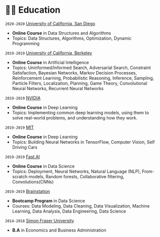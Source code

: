 # 👨‍🎓 Education

`2020-2020` [University of California, San Diego](https://digitallearning.ucsd.edu/)
- **Online Course** in Data Structures and Algorithms
- Topics: Data Structures, Algorithms, Optimization, Dynamic Programming

`2019-2019` [University of California, Berkeley](https://www.berkeley.edu/)
- **Online Course** in Artificial Intelligence
- Topics: Uninformed/Informed Search, Adversarial Search, Constraint Satisfaction, Bayesian Networks, Markov Decision Processes, Reinforcement Learning, Probabilistic Reasoning, Inference, Sampling, Particle Filters, Localization, Planning, Game Theory, Convolutional Neural Networks, Recurrent Neural Networks

`2019-2019` [NVIDIA](https://courses.nvidia.com/courses/course-v1:DLI+C-FX-01+V2/?ncid=so-dis-dldlwsd1-72346)
- **Online Course** in Deep Learning
- Topics: Implementing common deep learning models, using them to solve real-world problems, and understanding how they work.

`2019-2019` [MIT](http://introtodeeplearning.com/)
- **Online Course** in Deep Learning
- Topics: Building Neural Networks in TensorFlow, Computer Vision, Self Driving Cars

`2019-2019` [Fast.AI](https://www.fast.ai/)
- **Online Course** in Data Science 
- Topics: Deployment, Neural Networks, Natural Language (NLP), From-scratch models, Random forests, Collaborative filtering, Convolutions(CNNs)

`2019-2019` [Brainstation](https://brainstation.io/)
- **Bootcamp Program** in Data Science 
- Courses: Data Modeling, Data Cleaning, Data Visualization, Machine Learning, Data Analysis, Data Engineering, Data Science

`2014-2018` [Simon Fraser University](https://www.sfu.ca/)
- **B.A** in Economics and Business Administration